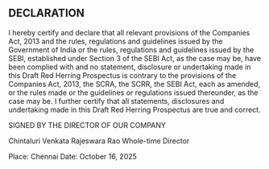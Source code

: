 ## DECLARATION

I hereby certify and declare that all relevant provisions of the Companies Act, 2013 and the rules, regulations and guidelines issued by the Government of India or the rules, regulations and guidelines issued by the SEBI, established under Section 3 of the SEBI Act, as the case may be, have been complied with and no statement, disclosure or undertaking made in this Draft Red Herring Prospectus is contrary to the provisions of the Companies Act, 2013, the SCRA, the SCRR, the SEBI Act, each as amended, or the rules made or the guidelines or regulations issued thereunder, as the case may be. I further certify that all statements, disclosures and undertaking made in this Draft Red Herring Prospectus are true and correct.

SIGNED BY THE DIRECTOR OF OUR COMPANY

Chintaluri Venkata Rajeswara Rao
Whole-time Director

Place: Chennai
Date: October 16, 2025